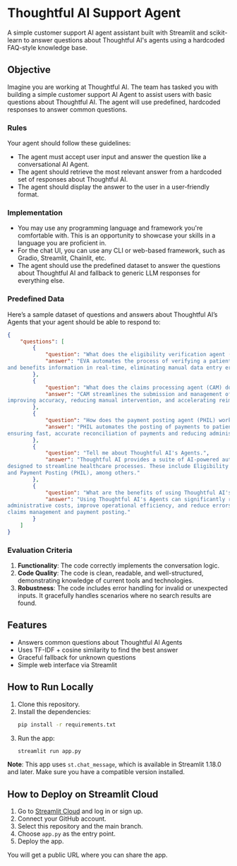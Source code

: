 # Thoughtful AI Support Agent

A simple customer support AI agent assistant built with Streamlit and scikit-learn to answer questions about Thoughtful AI's agents using a hardcoded FAQ-style knowledge base.

## Objective
Imagine you are working at Thoughtful AI. The team has tasked you with building a simple customer support AI Agent to assist users with basic questions about Thoughtful AI. The agent will use predefined, hardcoded responses to answer common questions.

### Rules

Your agent should follow these guidelines:

- The agent must accept user input and answer the question like a conversational AI Agent.
- The agent should retrieve the most relevant answer from a hardcoded set of responses about Thoughtful AI.
- The agent should display the answer to the user in a user-friendly format.

### Implementation

- You may use any programming language and framework you're comfortable with. This is an opportunity to showcase your skills in a language you are proficient in.
- For the chat UI, you can use any CLI or web-based framework, such as Gradio, Streamlit, Chainlit, etc.
- The agent should use the predefined dataset to answer the questions about Thoughtful AI and fallback to generic LLM responses for everything else.

### **Predefined Data**

Here’s a sample dataset of questions and answers about Thoughtful AI’s Agents that your agent should be able to respond to:
```json
{
    "questions": [
        {
            "question": "What does the eligibility verification agent (EVA) do?",
            "answer": "EVA automates the process of verifying a patient’s eligibility
and benefits information in real-time, eliminating manual data entry errors and reducing claim rejections."
        },
        {
            "question": "What does the claims processing agent (CAM) do?",
            "answer": "CAM streamlines the submission and management of claims,
improving accuracy, reducing manual intervention, and accelerating reimbursements."
        },
        {
            "question": "How does the payment posting agent (PHIL) work?",
            "answer": "PHIL automates the posting of payments to patient accounts,
ensuring fast, accurate reconciliation of payments and reducing administrative burden."
        },
        {
            "question": "Tell me about Thoughtful AI's Agents.",
            "answer": "Thoughtful AI provides a suite of AI-powered automation agents
designed to streamline healthcare processes. These include Eligibility Verification (EVA), Claims Processing (CAM),
and Payment Posting (PHIL), among others."
        },
        {
            "question": "What are the benefits of using Thoughtful AI's agents?",
            "answer": "Using Thoughtful AI's Agents can significantly reduce
administrative costs, improve operational efficiency, and reduce errors in critical processes like
claims management and payment posting."
        }
    ]
}
```

### Evaluation Criteria

1. **Functionality**: The code correctly implements the conversation logic.
2. **Code Quality**: The code is clean, readable, and well-structured, demonstrating knowledge of current tools and technologies.
3. **Robustness**: The code includes error handling for invalid or unexpected inputs. It gracefully handles scenarios where no search results are found.

## Features
- Answers common questions about Thoughtful AI Agents
- Uses TF-IDF + cosine similarity to find the best answer
- Graceful fallback for unknown questions
- Simple web interface via Streamlit

## How to Run Locally

1. Clone this repository.
2. Install the dependencies:  
   ```bash
   pip install -r requirements.txt
   ```
3. Run the app:  
   ```bash
   streamlit run app.py
   ```

**Note**: This app uses `st.chat_message`, which is available in Streamlit 1.18.0 and later. Make sure you have a compatible version installed.

## How to Deploy on Streamlit Cloud

1. Go to [Streamlit Cloud](https://share.streamlit.io/) and log in or sign up.
2. Connect your GitHub account.
3. Select this repository and the main branch.
4. Choose `app.py` as the entry point.
5. Deploy the app.

You will get a public URL where you can share the app.
